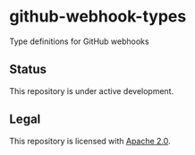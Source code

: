 # github-webhook-types

Type definitions for GitHub webhooks

## Status

This repository is under active development.

## Legal

This repository is licensed with [Apache 2.0](LICENSE).
